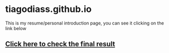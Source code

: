 # tiagodiass.github.io
This is my resume/personal introduction page, you can see it clicking on the link below

## [Click here to check the final result](https://tiagodiass.github.io)
